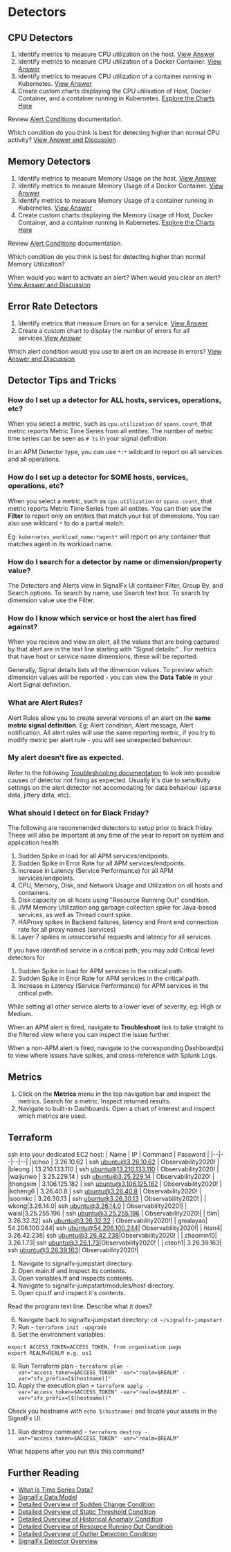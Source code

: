 # Detectors

## CPU Detectors

1) Identify metrics to measure CPU utilization on the host. [View Answer](https://github.com/kdroukman/ps_support/blob/master/lenovo/workshop/answers/ContCPUMetric.md)
2) Identify metrics to measure CPU utilization of a Docker Container. [View Answer](https://github.com/kdroukman/ps_support/blob/master/lenovo/workshop/answers/DockerCPUMetric.md)
3) Identify metrics to measure CPU utilization of a container running in Kubernetes. [View Answer](https://github.com/kdroukman/ps_support/blob/master/lenovo/workshop/answers/k8sCPUMetric.md)
4) Create custom charts displaying the CPU utilisation of Host, Docker Container, and a container running in Kubernetes. [Explore the Charts Here](https://app.us1.signalfx.com/#/dashboard/Ef5FEgsA0cw?groupId=Ef5FEgsA0cs&configId=Ef5FEgsA0c0)

Review [Alert Conditions](https://docs.signalfx.com/en/latest/detect-alert/set-up-detectors.html#alert-condition) documentation.

Which condition do you think is best for detecting higher than normal CPU activity? [View Answer and Discussion](https://github.com/kdroukman/ps_support/blob/master/lenovo/workshop/answers/CPUDetector.md)


## Memory Detectors

1) Identify metrics to measure Memory Usage on the host. [View Answer](https://github.com/kdroukman/ps_support/blob/master/lenovo/workshop/answers/MemCPUMetric.md)
2) Identify metrics to measure Memory Usage of a Docker Container. [View Answer](https://github.com/kdroukman/ps_support/blob/master/lenovo/workshop/answers/DockerMemMetric.md)
3) Identify metrics to measure Memory Usage of a container running in Kubernetes. [View Answer](https://github.com/kdroukman/ps_support/blob/master/lenovo/workshop/answers/K8sMemMetric.md)
4) Create custom charts displaying the Memory Usage of Host, Docker Container, and a container running in Kubernetes. [Explore the Charts Here](https://app.us1.signalfx.com/#/dashboard/Ef5FEgsA0cw?groupId=Ef5FEgsA0cs&configId=Ef5FEgsA0c0)

Review [Alert Conditions](https://docs.signalfx.com/en/latest/detect-alert/set-up-detectors.html#alert-condition) documentation.

Which condition do you think is best for detecting higher than normal Memory Utilization?

When would you want to activate an alert?
When would you clear an alert?
[View Answer and Discussion](https://github.com/kdroukman/ps_support/blob/master/lenovo/workshop/answers/MemoryDetector.md)

## Error Rate Detectors

1) Identify metrics that measure Errors on for a service. [View Answer](https://github.com/kdroukman/ps_support/blob/master/lenovo/workshop/answers/APMMetrics.md)
2) Create a custom chart to display the number of errors for all services.[View Answer](https://github.com/kdroukman/ps_support/blob/master/lenovo/workshop/answers/APMDashboard.md)

Which alert condition would you use to alert on an increase in errors?
[View Answer and Discussion](https://github.com/kdroukman/ps_support/blob/master/lenovo/workshop/answers/APMDetector.md)

## Detector Tips and Tricks

### How do I set up a detector for ALL hosts, services, operations, etc?

When you select a metric, such as `cpu.utilization` or `spans.count`, that metric reports Metric Time Series from all entites. The number of metric time series can be seen as `# ts` in your signal definition. 

In an APM Detector type, you can use `*:*` wildcard to report on all services and all operations.

### How do I set up a detector for SOME hosts, services, operations, etc?

When you select a metric, such as `cpu.utilization` or `spans.count`, that metric reports Metric Time Series from all entites. You can then use the **Filter** to report only on entities that match your list of dimensions. You can also use wildcard `*` to do a partial match. 

Eg: `kubernetes_workload_name:*agent*` will report on any container that matches agent in its workload name. 

### How do I search for a detector by name or dimension/property value?

The Detectors and Alerts view in SignalFx UI container Filter, Group By, and Search options. To search by name, use Search text box. To search by dimension value use the Filter.

### How do I know which service or host the alert has fired against?

When you recieve and view an alert, all the values that are being captured by that alert are in the text line starting with "Signal details:" .
For metrics that have host or service name dimensions, these will be reported.

Generally, Signal details lists all the dimension values. To preview which dimension values will be reported - you can view the **Data Table** in your Alert Signal definition. 

### What are Alert Rules?

Alert Rules allow you to create several versions of an alert on the **same metric signal definition**. Eg: Alert condition, Alert message, Alert notification. 
All alert rules will use the same reporting metric, if you try to modify metric per alert rule - you will see unexpected behaviour. 

### My alert doesn't fire as expected.

Refer to the following [Troubleshooting documentation](https://docs.signalfx.com/en/latest/detect-alert/when-detector-not-triggering.html) to look into possible causes of detector not firing as expected. Usually it's due to sensitivity settings on the alert detector not accomodating for data behaviour (sparse data, jittery data, etc).

### What should I detect on for Black Friday?

The following are recommended detectors to setup prior to black friday. These will also be important at any time of the year to report on system and application health. 

1) Sudden Spike in load for all APM services/endpoints.
2) Sudden Spike in Error Rate for all APM services/endpoints.
3) Increase in Latency (Service Performance) for all APM services/endpoints.
4) CPU, Memory, Disk, and Network Usage and Utilization on all hosts and containers.
5) Disk capacity on all hosts using "Resource Running Out" condition. 
6) JVM Memory Utilization ang garbage collection spike for Java-based services, as well as Thread count spike.
7) HAProxy spikes in Backend failures, latency and Front end connection rate for all proxy names (services)
8) Layer 7 spikes in unsuccessful requests and latency for all services.

If you have identified service in a critical path, you may add Critical level detectors for 
1) Sudden Spike in load for APM services in the critical path.
2) Sudden Spike in Error Rate for APM services in the critical path.
3) Increase in Latency (Service Performance) for APM services in the critical path.

While setting all other service alerts to a lower level of severity, eg: High or Medium.

When an APM alert is fired, navigate to **Troubleshoot** link to take straight to the filtered view where you can inspect the issue further.

When a non-APM alert is fired, navigate to the corresponding Dashboard(s) to view where issues have spikes, and cross-reference with Splunk Logs. 

## Metrics
1) Click on the **Metrics** menu in the top navigation bar and inspect the metrics. Search for a metric. Inspect returned results.
2) Navigate to built-in Dashboards. Open a chart of interest and inspect which metrics are used.

## Terraform

ssh into your dedicated EC2 host:
| Name | IP | Command | Password | 
|--|--|--|--|
|vchoo | 3.26.10.62 | ssh ubuntu@3.26.10.62 | Observability2020! |
|bleong | 13.210.133.110 | ssh ubuntu@13.210.133.110 | Observability2020! |
|waijunwo | 3.25.229.14 | ssh ubuntu@3.25.229.14 | Observability2020! |
|thongsim | 3.106.125.182 | ssh ubuntu@3.106.125.182 | Observability2020! |
|kcheng6 | 3.26.40.8 | ssh ubuntu@3.26.40.8 | Observability2020! |
|soomkc | 3.26.30.13 | ssh ubuntu@3.26.30.13 | Observability2020! |
| wkong|3.26.14.0| ssh ubuntu@3.26.14.0 | Observability2020!|
| waisl|3.25.255.196 | ssh ubuntu@3.25.255.196 | Observability2020!| 
| tlim| 3.26.32.32| ssh ubuntu@3.26.32.32 | Observability2020!| 
| gmalayao| 54.206.100.244| ssh ubuntu@54.206.100.244| Observability2020!| 
| htan4| 3.26.42.238| ssh ubuntu@3.26.42.238|Observability2020! | 
| zhaomin10| 3.26.1.73| ssh ubuntu@3.26.1.73|Observability2020! | 
| cteoh1| 3.26.39.163| ssh ubuntu@3.26.39.163| Observability2020!|

1) Navigate to signalfx-jumpstart directory. 
2) Open main.tf and inspect its contents.
3) Open variables.tf and inspects contents.
4) Navigate to signalfx-jumpstart/modules/host directory.
5) Open cpu.tf and inspect it's contents.

Read the program text line. Describe what it does?

6) Navigate back to signalfx-jumpstart directory: `cd ~/signalfx-jumpstart`
7) Run - `terraform init -upgrade` 
8) Set the environment variables:
```
export ACCESS_TOKEN=ACCESS TOKEN, from organisation page
export REALM=REALM e.g. us1
```
9) Run Terraform plan - `terraform plan -var="access_token=$ACCESS_TOKEN" -var="realm=$REALM" -var="sfx_prefix=[$(hostname)]"`
10) Apply the execution plan = `terraform apply -var="access_token=$ACCESS_TOKEN" -var="realm=$REALM" -var="sfx_prefix=[$(hostname)]"`

Check you hostname with `echo $(hostname)` and locate your assets in the SignalFx UI.

11) Run destroy command - `terraform destroy -var="access_token=$ACCESS_TOKEN" -var="realm=$REALM"`

What happens after you run this this command?


## Further Reading

- [What is Time Series Data?](https://blog.timescale.com/blog/what-the-heck-is-time-series-data-and-why-do-i-need-a-time-series-database-dcf3b1b18563/)
- [SignalFx Data Model](https://docs.signalfx.com/en/latest/getting-started/concepts/data-model.html)
- [Detailed Overview of Sudden Change Condition](https://docs.signalfx.com/en/latest/detect-alert/alert-condition-reference/sudden-change.html)
- [Detailed Overview of Static Threshold Condition](https://docs.signalfx.com/en/latest/detect-alert/alert-condition-reference/static-threshold.html)
- [Detailed Overview of Historical Anomaly Condition](https://docs.signalfx.com/en/latest/detect-alert/alert-condition-reference/hist-anomaly.html)
- [Detailed Overview of Resource Running Out Condition](https://docs.signalfx.com/en/latest/detect-alert/alert-condition-reference/resource-running-out.html)
- [Detailed Overview of Outlier Detection Condition](https://docs.signalfx.com/en/latest/detect-alert/alert-condition-reference/outlier-detection.html)
- [SignalFx Detector Overview](https://docs.signalfx.com/en/latest/detect-alert/index.html#detect-alert)
